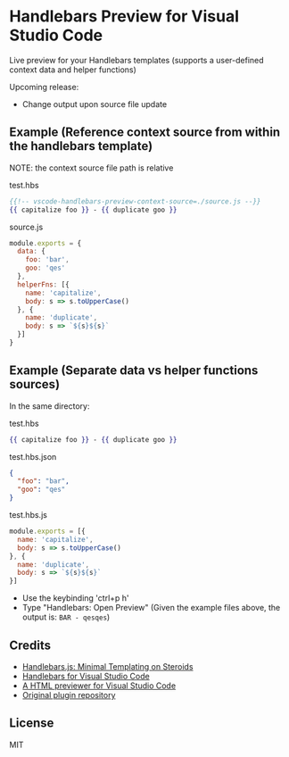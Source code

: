 # Handlebars Preview for Visual Studio Code
Live preview for your Handlebars templates (supports a user-defined context data and helper functions)

Upcoming release:
* Change output upon source file update

## Example (Reference context source from within the handlebars template)
NOTE: the context source file path is relative

test.hbs
```handlebars
{{!-- vscode-handlebars-preview-context-source=./source.js --}}
{{ capitalize foo }} - {{ duplicate goo }}
```
source.js
```js
module.exports = {
  data: {
    foo: 'bar',
    goo: 'qes'
  },
  helperFns: [{
    name: 'capitalize',
    body: s => s.toUpperCase()
  }, {
    name: 'duplicate',
    body: s => `${s}${s}`
  }]
}
```

## Example (Separate data vs helper functions sources)
In the same directory:

test.hbs
```handlebars
{{ capitalize foo }} - {{ duplicate goo }}
```

test.hbs.json
```json
{ 
  "foo": "bar",
  "goo": "qes"
}
```

test.hbs.js
```js
module.exports = [{
  name: 'capitalize',
  body: s => s.toUpperCase()
}, {
  name: 'duplicate',
  body: s => `${s}${s}`
}]
```

- Use the keybinding 'ctrl+p h'
- Type "Handlebars: Open Preview" (Given the example files above, the output is: `BAR - qesqes`)

## Credits

- [Handlebars.js: Minimal Templating on Steroids](http://handlebarsjs.com/)
- [Handlebars for Visual Studio Code](https://marketplace.visualstudio.com/items?itemName=andrejunges.Handlebars)
- [A HTML previewer for Visual Studio Code](https://marketplace.visualstudio.com/items?itemName=tht13.html-preview-vscode)
- [Original plugin repository](https://github.com/chaliy/vscode-handlebars-preview)

## License

MIT

